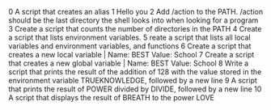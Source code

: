 0 A script that creates an alias
1 Hello you 
2 Add /action to the PATH. /action should be the last directory the shell looks into when looking for a program
3 Create a script that counts the number of directories in the PATH
4 Create a script that lists environment variables.
5 reate a script that lists all local variables and environment variables, and functions
6 Create a script that creates a new local variable | Name: BEST Value: School
7 Create a script that creates a new global variable | Name: BEST Value: School
8 Write a script that prints the result of the addition of 128 with the value stored in the environment variable TRUEKNOWLEDGE, followed by a new line
9 A script that prints the result of POWER divided by DIVIDE, followed by a new line
10 A script that displays the result of BREATH to the power LOVE

